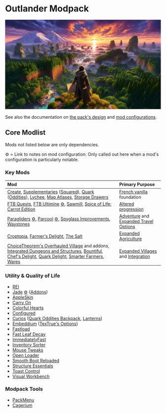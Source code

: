 # Outlander Modpack

![ChatGPT / DallE 3 image as temporary placeholder to establish mood](packmenu/resources/assets/packmenu/textures/gui/background.png)

See also the documentation on [the pack's design](design.md) and
[mod configurations](config.md).

## Core Modlist

Mods not listed below are only dependencies.

⚙️ = Link to notes on mod configuration. Only called out here when a mod's
configuration is particularly notable.

### Key Mods

<!-- deno-fmt-ignore -->

| Mod | Primary Purpose |
| :-- | :----------- |
| [Create](https://curseforge.com/minecraft/mc-mods/create), [Supplementaries](https://curseforge.com/minecraft/mc-mods/supplementaries) ([Squared](https://curseforge.com/minecraft/mc-mods/supplementaries-squared)), [Quark](https://curseforge.com/minecraft/mc-mods/quark) ([Oddities](https://www.curseforge.com/minecraft/mc-mods/quark-oddities)), [Lychee](https://curseforge.com/minecraft/mc-mods/lychee), [Map Atlases](https://curseforge.com/minecraft/mc-mods/map-atlases-forge), [Storage Drawers](https://curseforge.com/minecraft/mc-mods/storage-drawers) | [French vanilla](design.md#1-french-vanilla) foundation |
| [FTB Quests](https://curseforge.com/minecraft/mc-mods/ftb-quests-forge), [FTB Ultimine](https://curseforge.com/minecraft/mc-mods/ftb-ultimine-forge) [⚙️](config.md#ftb-ultimine), [Sawmill](https://curseforge.com/minecraft/mc-mods/sawmill), [Spice of Life: Carrot Edition](https://curseforge.com/minecraft/mc-mods/spice-of-life-carrot-edition) | [Altered progression](design.md#2-altered-progression) |
| [Paragliders](https://curseforge.com/minecraft/mc-mods/paragliders) [⚙️](config.md#paragliders), [Parcool](https://curseforge.com/minecraft/mc-mods/parcool) [⚙️](config.md#parcool), [Spyglass Improvements](https://curseforge.com/minecraft/mc-mods/spyglass-improvements), [Waystones](https://curseforge.com/minecraft/mc-mods/waystones) | [Adventure](design.md#3-adventure) and [Expanded Travel Options](design.md#expanded-travel-options) |
| [Croptopia](https://www.curseforge.com/minecraft/mc-mods/croptopia), [Farmer's Delight](https://curseforge.com/minecraft/mc-mods/farmers-delight), [The Salt](https://curseforge.com/minecraft/mc-mods/salt) | [Expanded Agriculture](design.md#expanded-agriculture) |
| [ChoiceTheorem's Overhauled Village](https://www.curseforge.com/minecraft/mc-mods/choicetheorems-overhauled-village) and addons, [Integrated Dungeons and Structures](https://curseforge.com/minecraft/mc-mods/idas), [Bountiful](https://www.curseforge.com/minecraft/mc-mods/bountiful), [Chef's Delight](https://www.curseforge.com/minecraft/mc-mods/chefs-delight-forge), [Quark Delight](https://www.curseforge.com/minecraft/mc-mods/quark-delight), [Smarter Farmers](https://legacy.curseforge.com/minecraft/mc-mods/smarter-farmers-farmers-replant), [Wares](https://www.curseforge.com/minecraft/mc-mods/wares) | [Expanded Villages](design.md#expanded-villages) and [Integration](design.md#5-integration) |

### Utility & Quality of Life

- [REI](https://curseforge.com/minecraft/mc-mods/roughly-enough-items)
- [Jade](https://www.curseforge.com/minecraft/mc-mods/jade) [⚙️](config.md#jade)
  ([Addons](https://www.curseforge.com/minecraft/mc-mods/jade-addons))
- [AppleSkin](https://curseforge.com/minecraft/mc-mods/apple-skin)
- [Carry On](https://curseforge.com/minecraft/mc-mods/carry-on)
- [Colorful Hearts](https://curseforge.com/minecraft/mc-mods/colorful-hearts)
- [Configured](https://curseforge.com/minecraft/mc-mods/configured)
- [Curios](https://curseforge.com/minecraft/mc-mods/curios)
  ([Quark Oddities Backpack](https://curseforge.com/minecraft/mc-mods/curios-quark-oddities-backpack),
  [Lanterns](https://curseforge.com/minecraft/mc-mods/curious-lanterns))
- [Embeddium](https://curseforge.com/minecraft/mc-mods/embeddium)
  ([TexTrue's Options](https://curseforge.com/minecraft/mc-mods/textrues-embeddium-options))
- [Fastload](https://curseforge.com/minecraft/mc-mods/fastload)
- [Fast Leaf Decay](https://curseforge.com/minecraft/mc-mods/fast-leaf-decay)
- [ImmediatelyFast](https://curseforge.com/minecraft/mc-mods/immediatelyfast)
- [Inventory Sorter](https://curseforge.com/minecraft/mc-mods/inventory-sorter)
- [Mouse Tweaks](https://curseforge.com/minecraft/mc-mods/mouse-tweaks)
- [Open Loader](https://curseforge.com/minecraft/mc-mods/open-loader)
- [Smooth Boot Reloaded](https://curseforge.com/minecraft/mc-mods/smooth-boot-reloaded)
- [Structure Essentials](https://curseforge.com/minecraft/mc-mods/structure-essentials-forge-fabric)
- [Toast Control](https://curseforge.com/minecraft/mc-mods/toast-control)
- [Visual Workbench](https://curseforge.com/minecraft/mc-mods/visual-workbench)

### Modpack Tools

- [PackMenu](https://curseforge.com/minecraft/mc-mods/packmenu)
- [Cagerium](https://curseforge.com/minecraft/mc-mods/cagerium)
